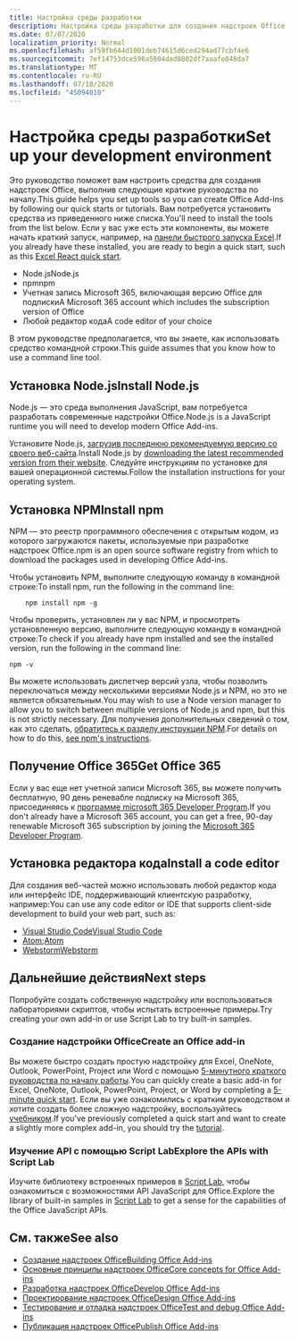 ```yaml
---
title: Настройка среды разработки
description: Настройка среды разработки для создания надстроек Office
ms.date: 07/07/2020
localization_priority: Normal
ms.openlocfilehash: af59fb644d1001deb74615d6ced294ad77cbf4e6
ms.sourcegitcommit: 7ef14753dce598a5804dad8802df7aaafe046da7
ms.translationtype: MT
ms.contentlocale: ru-RU
ms.lasthandoff: 07/10/2020
ms.locfileid: "45094010"
---
```

# <a name="set-up-your-development-environment"></a><span data-ttu-id="6320a-103">Настройка среды разработки</span><span class="sxs-lookup"><span data-stu-id="6320a-103">Set up your development environment</span></span>

<span data-ttu-id="6320a-104">Это руководство поможет вам настроить средства для создания надстроек Office, выполнив следующие краткие руководства по началу.</span><span class="sxs-lookup"><span data-stu-id="6320a-104">This guide helps you set up tools so you can create Office Add-ins by following our quick starts or tutorials.</span></span> <span data-ttu-id="6320a-105">Вам потребуется установить средства из приведенного ниже списка.</span><span class="sxs-lookup"><span data-stu-id="6320a-105">You'll need to install the tools from the list below.</span></span> <span data-ttu-id="6320a-106">Если у вас уже есть эти компоненты, вы можете начать краткий запуск, например, на [панели быстрого запуска Excel](../quickstarts/excel-quickstart-react.md).</span><span class="sxs-lookup"><span data-stu-id="6320a-106">If you already have these installed, you are ready to begin a quick start, such as this [Excel React quick start](../quickstarts/excel-quickstart-react.md).</span></span>

- <span data-ttu-id="6320a-107">Node.js</span><span class="sxs-lookup"><span data-stu-id="6320a-107">Node.js</span></span>
- <span data-ttu-id="6320a-108">npm</span><span class="sxs-lookup"><span data-stu-id="6320a-108">npm</span></span>
- <span data-ttu-id="6320a-109">Учетная запись Microsoft 365, включающая версию Office для подписки</span><span class="sxs-lookup"><span data-stu-id="6320a-109">A Microsoft 365 account which includes the subscription version of Office</span></span>
- <span data-ttu-id="6320a-110">Любой редактор кода</span><span class="sxs-lookup"><span data-stu-id="6320a-110">A code editor of your choice</span></span>

<span data-ttu-id="6320a-111">В этом руководстве предполагается, что вы знаете, как использовать средство командной строки.</span><span class="sxs-lookup"><span data-stu-id="6320a-111">This guide assumes that you know how to use a command line tool.</span></span> 

## <a name="install-nodejs"></a><span data-ttu-id="6320a-112">Установка Node.js</span><span class="sxs-lookup"><span data-stu-id="6320a-112">Install Node.js</span></span>

<span data-ttu-id="6320a-113">Node.js — это среда выполнения JavaScript, вам потребуется разработать современные надстройки Office.</span><span class="sxs-lookup"><span data-stu-id="6320a-113">Node.js is a JavaScript runtime you will need to develop modern Office Add-ins.</span></span>

<span data-ttu-id="6320a-114">Установите Node.js, [загрузив последнюю рекомендуемую версию со своего веб-сайта](https://nodejs.org).</span><span class="sxs-lookup"><span data-stu-id="6320a-114">Install Node.js by [downloading the latest recommended version from their website](https://nodejs.org).</span></span> <span data-ttu-id="6320a-115">Следуйте инструкциям по установке для вашей операционной системы.</span><span class="sxs-lookup"><span data-stu-id="6320a-115">Follow the installation instructions for your operating system.</span></span>

## <a name="install-npm"></a><span data-ttu-id="6320a-116">Установка NPM</span><span class="sxs-lookup"><span data-stu-id="6320a-116">Install npm</span></span>

<span data-ttu-id="6320a-117">NPM — это реестр программного обеспечения с открытым кодом, из которого загружаются пакеты, используемые при разработке надстроек Office.</span><span class="sxs-lookup"><span data-stu-id="6320a-117">npm is an open source software registry from which to download the packages used in developing Office Add-ins.</span></span>

<span data-ttu-id="6320a-118">Чтобы установить NPM, выполните следующую команду в командной строке:</span><span class="sxs-lookup"><span data-stu-id="6320a-118">To install npm, run the following in the command line:</span></span>

```command&nbsp;line
    npm install npm -g
```

<span data-ttu-id="6320a-119">Чтобы проверить, установлен ли у вас NPM, и просмотреть установленную версию, выполните следующую команду в командной строке:</span><span class="sxs-lookup"><span data-stu-id="6320a-119">To check if you already have npm installed and see the installed version, run the following in the command line:</span></span>

```command&nbsp;line
npm -v
```

<span data-ttu-id="6320a-120">Вы можете использовать диспетчер версий узла, чтобы позволить переключаться между несколькими версиями Node.js и NPM, но это не является обязательным.</span><span class="sxs-lookup"><span data-stu-id="6320a-120">You may wish to use a Node version manager to allow you to switch between multiple versions of Node.js and npm, but this is not strictly necessary.</span></span> <span data-ttu-id="6320a-121">Для получения дополнительных сведений о том, как это сделать, [обратитесь к разделу инструкции NPM](https://docs.npmjs.com/downloading-and-installing-node-js-and-npm).</span><span class="sxs-lookup"><span data-stu-id="6320a-121">For details on how to do this, [see npm's instructions](https://docs.npmjs.com/downloading-and-installing-node-js-and-npm).</span></span>

## <a name="get-office-365"></a><span data-ttu-id="6320a-122">Получение Office 365</span><span class="sxs-lookup"><span data-stu-id="6320a-122">Get Office 365</span></span>

<span data-ttu-id="6320a-123">Если у вас еще нет учетной записи Microsoft 365, вы можете получить бесплатную, 90 день реневабле подписку на Microsoft 365, присоединяясь к [программе microsoft 365 Developer Program](https://developer.microsoft.com/office/dev-program).</span><span class="sxs-lookup"><span data-stu-id="6320a-123">If you don't already have a Microsoft 365 account, you can get a free, 90-day renewable Microsoft 365 subscription by joining the [Microsoft 365 Developer Program](https://developer.microsoft.com/office/dev-program).</span></span>

## <a name="install-a-code-editor"></a><span data-ttu-id="6320a-124">Установка редактора кода</span><span class="sxs-lookup"><span data-stu-id="6320a-124">Install a code editor</span></span>

<span data-ttu-id="6320a-125">Для создания веб-частей можно использовать любой редактор кода или интерфейс IDE, поддерживающий клиентскую разработку, например:</span><span class="sxs-lookup"><span data-stu-id="6320a-125">You can use any code editor or IDE that supports client-side development to build your web part, such as:</span></span>

- [<span data-ttu-id="6320a-126">Visual Studio Code</span><span class="sxs-lookup"><span data-stu-id="6320a-126">Visual Studio Code</span></span>](https://code.visualstudio.com/)
- <span data-ttu-id="6320a-127">[Atom](https://atom.io);</span><span class="sxs-lookup"><span data-stu-id="6320a-127">[Atom](https://atom.io)</span></span>
- [<span data-ttu-id="6320a-128">Webstorm</span><span class="sxs-lookup"><span data-stu-id="6320a-128">Webstorm</span></span>](https://www.jetbrains.com/webstorm)

## <a name="next-steps"></a><span data-ttu-id="6320a-129">Дальнейшие действия</span><span class="sxs-lookup"><span data-stu-id="6320a-129">Next steps</span></span>

<span data-ttu-id="6320a-130">Попробуйте создать собственную надстройку или воспользоваться лабораториями скриптов, чтобы испытать встроенные примеры.</span><span class="sxs-lookup"><span data-stu-id="6320a-130">Try creating your own add-in or use Script Lab to try built-in samples.</span></span>

### <a name="create-an-office-add-in"></a><span data-ttu-id="6320a-131">Создание надстройки Office</span><span class="sxs-lookup"><span data-stu-id="6320a-131">Create an Office add-in</span></span>

<span data-ttu-id="6320a-132">Вы можете быстро создать простую надстройку для Excel, OneNote, Outlook, PowerPoint, Project или Word с помощью [5-минутного краткого руководства по началу работы](/office/dev/add-ins/).</span><span class="sxs-lookup"><span data-stu-id="6320a-132">You can quickly create a basic add-in for Excel, OneNote, Outlook, PowerPoint, Project, or Word by completing a [5-minute quick start](/office/dev/add-ins/).</span></span> <span data-ttu-id="6320a-133">Если вы уже ознакомились с кратким руководством и хотите создать более сложную надстройку, воспользуйтесь [учебником](/office/dev/add-ins/).</span><span class="sxs-lookup"><span data-stu-id="6320a-133">If you've previously completed a quick start and want to create a slightly more complex add-in, you should try the [tutorial](/office/dev/add-ins/).</span></span>

### <a name="explore-the-apis-with-script-lab"></a><span data-ttu-id="6320a-134">Изучение API с помощью Script Lab</span><span class="sxs-lookup"><span data-stu-id="6320a-134">Explore the APIs with Script Lab</span></span>

<span data-ttu-id="6320a-135">Изучите библиотеку встроенных примеров в [Script Lab](explore-with-script-lab.md), чтобы ознакомиться с возможностями API JavaScript для Office.</span><span class="sxs-lookup"><span data-stu-id="6320a-135">Explore the library of built-in samples in [Script Lab](explore-with-script-lab.md) to get a sense for the capabilities of the Office JavaScript APIs.</span></span>

## <a name="see-also"></a><span data-ttu-id="6320a-136">См. также</span><span class="sxs-lookup"><span data-stu-id="6320a-136">See also</span></span>

- [<span data-ttu-id="6320a-137">Создание надстроек Office</span><span class="sxs-lookup"><span data-stu-id="6320a-137">Building Office Add-ins</span></span>](../overview/office-add-ins-fundamentals.md)
- [<span data-ttu-id="6320a-138">Основные принципы надстроек Office</span><span class="sxs-lookup"><span data-stu-id="6320a-138">Core concepts for Office Add-ins</span></span>](../overview/core-concepts-office-add-ins.md)
- [<span data-ttu-id="6320a-139">Разработка надстроек Office</span><span class="sxs-lookup"><span data-stu-id="6320a-139">Develop Office Add-ins</span></span>](../develop/develop-overview.md)
- [<span data-ttu-id="6320a-140">Проектирование надстроек Office</span><span class="sxs-lookup"><span data-stu-id="6320a-140">Design Office Add-ins</span></span>](../design/add-in-design.md)
- [<span data-ttu-id="6320a-141">Тестирование и отладка надстроек Office</span><span class="sxs-lookup"><span data-stu-id="6320a-141">Test and debug Office Add-ins</span></span>](../testing/test-debug-office-add-ins.md)
- [<span data-ttu-id="6320a-142">Публикация надстроек Office</span><span class="sxs-lookup"><span data-stu-id="6320a-142">Publish Office Add-ins</span></span>](../publish/publish.md)
